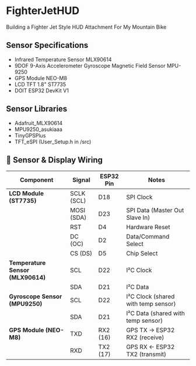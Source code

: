 # FighterJetHUD

Building a Fighter Jet Style HUD Attachment For My Mountain Bike

## Sensor Specifications  
- Infrared Temperature Sensor MLX90614  
- 9DOF 9-Axis Accelerometer Gyroscope Magnetic Field Sensor MPU-9250
- GPS Module NEO-M8
- LCD TFT 1.8" ST7735
- DOIT ESP32 DevKit V1

## Sensor Libraries  
- Adafruit_MLX90614  
- MPU9250_asukiaaa 
- TinyGPSPlus  
- TFT_eSPI  (User_Setup.h in /src)

## 📡 Sensor & Display Wiring

| Component                         | Signal     | ESP32 Pin | Notes                               |
| --------------------------------- | ---------- | --------- | ----------------------------------- |
| **LCD Module (ST7735)**           | SCLK (SCL) | D18       | SPI Clock                           |
|                                   | MOSI (SDA) | D23       | SPI Data (Master Out Slave In)      |
|                                   | RST        | D4        | Hardware Reset                      |
|                                   | DC (OC)    | D2        | Data/Command Select                 |
|                                   | CS (DS)    | D5        | Chip Select                         |
| **Temperature Sensor (MLX90614)** | SCL        | D22       | I²C Clock                           |
|                                   | SDA        | D21       | I²C Data                            |
| **Gyroscope Sensor (MPU9250)**    | SCL        | D22       | I²C Clock (shared with temp sensor) |
|                                   | SDA        | D21       | I²C Data  (shared with temp sensor) |
| **GPS Module (NEO-M8)**           | TXD        | RX2 (16)  | GPS TX → ESP32 RX2 (receive)        |
|                                   | RXD        | TX2 (17)  | GPS RX ← ESP32 TX2 (transmit)       |

